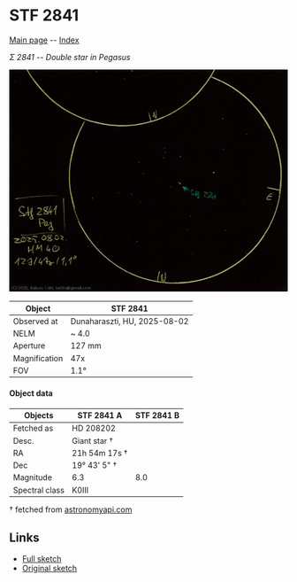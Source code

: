 # STF 2841

[Main page](../index.md) -- [Index](../pages/obj_index.md)

_Σ 2841_ -- _Double star in Pegasus_  

![STF 2841](../img/stf-2841-20250803.jpg)

Object | STF 2841
-|-
Observed at | Dunaharaszti, HU, 2025-08-02
NELM | ~ 4.0
Aperture | 127 mm
Magnification | 47x
FOV | 1.1°


#### Object data

Objects | STF 2841 A | STF 2841 B
-|-|-
Fetched as | HD 208202 | 
Desc. | Giant star † | 
RA | 21h 54m 17s † | 
Dec | 19° 43' 5" † | 
Magnitude | 6.3 | 8.0
Spectral class | K0III | 

† fetched from [astronomyapi.com](http://astronomyapi.com)

## Links

- [Full sketch](../img/1-peg-stf-2841-20250803.jpg)
- [Original sketch](../scan/20250803101054_001.jpg)
